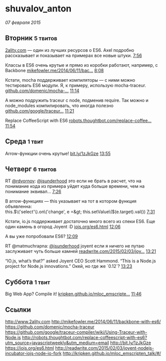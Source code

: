 # shuvalov_anton

_07 февраля 2015_

## Вторник <small>5 твитов</small>

<div class="tweet">

[2ality.com](http://t.co/PvtJZodxLf "http://www.2ality.com") — один из лучших ресурсов о ES6. Axel подробно рассказывает и показывает на примерах все новые штуки.
 <a class="tweet__time" href="https://twitter.com/jsunderhood/status/562519903249649665">7:56</a>

</div>

<div class="tweet">

Классы в ES6 очень крутые и прямо из коробки работают, например, с Backbone [mikefowler.me/2014/06/11/bac…](http://t.co/iTpI8kcbF1 "http://mikefowler.me/2014/06/11/backbone-with-es6/")
 <a class="tweet__time" href="https://twitter.com/jsunderhood/status/562523017243545600">8:08</a>

</div>

<div class="tweet">

Кстати, mocha поддерживает компиляторы — с ними можно тестировать ES6 модули. Я, к примеру, использую mocha-traceur. [github.com/domenic/mocha-…](https://t.co/RYEpf7hWPX "https://github.com/domenic/mocha-traceur")
 <a class="tweet__time" href="https://twitter.com/jsunderhood/status/562569870366486528">11:14</a>

</div>

<div class="tweet">

А можно подружить traceur c node, подменив require. Так можно и node\_modules компилировать, что иногда полезно [github.com/google/traceur…](https://t.co/ZUhwmdVsin "https://github.com/google/traceur-compiler/wiki/Using-Traceur-with-Node.js")
 <a class="tweet__time" href="https://twitter.com/jsunderhood/status/562571645869912064">11:21</a>

</div>

<div class="tweet">

Replace CoffeeScript with ES6 [robots.thoughtbot.com/replace-coffee…](http://t.co/ELB3FSt6Qx "http://robots.thoughtbot.com/replace-coffeescript-with-es6?utm_source=javascriptweekly&utm_medium=email")
 <a class="tweet__time" href="https://twitter.com/jsunderhood/status/562579794999922689">11:54</a>

</div>

## Среда <small>1 твит</small>

<div class="tweet">

Arrow-функции очень крутые! [bit.ly/1zJkGze](http://t.co/U1ODB6vaN3 "http://bit.ly/1zJkGze")
 <a class="tweet__time" href="https://twitter.com/jsunderhood/status/562972738303037442">13:55</a>

</div>

## Четверг <small>6 твитов</small>

<div class="tweet">

RT [@rdvornov](https://twitter.com/rdvornov "Roman Dvornov"): [@jsunderhood](https://twitter.com/jsunderhood "Разработчик") это если не брать в расчет, что на понимание кода из примера уйдет куда больше времени, чем на понимание эквивал…
 <a class="tweet__time" href="https://twitter.com/jsunderhood/status/563237209370013696">7:26</a>

</div>

<div class="tweet">

В arrow-функциях — this указывает на тот  в котором функция объявленна:   
this.$\('select'\).on\('change', e =&gt; this.setValue\($\(e.target\).val\(\)\)
 <a class="tweet__time" href="https://twitter.com/jsunderhood/status/563238391077408768">7:31</a>

</div>

<div class="tweet">

Кстати, io.js поддерживает достаточно много всего из спеки ES6. Еще один камень в огород Joyent :D [iojs.org/es6.html](https://t.co/VtTWv98RPl "https://iojs.org/es6.html")
 <a class="tweet__time" href="https://twitter.com/jsunderhood/status/563307732707856384">12:06</a>

</div>

<div class="tweet">

А вы уже попробовали ES6?
 <a class="tweet__time" href="https://twitter.com/jsunderhood/status/563308497023299585">12:09</a>

</div>

<div class="tweet">

RT @matmuchrapna: [@jsunderhood](https://twitter.com/jsunderhood "Разработчик") joyent если я ничего не путаю заслуживает чуть больше камней  [readwrite.com/2015/02/03/joy…](http://t.co/p5MsEMy5h0 "http://readwrite.com/2015/02/03/joyent-nodejs-incubator-iojs-node-io-fork")
 <a class="tweet__time" href="https://twitter.com/jsunderhood/status/563326489488551937">13:21</a>

</div>

<div class="tweet">

“IO.js, what’s that?” asked Joyent CEO Scott Hammond. “This is a Node.js project for Node.js innovations.” Окей, но где же \`0.12\`?
 <a class="tweet__time" href="https://twitter.com/jsunderhood/status/563327023012413440">13:23</a>

</div>

## Суббота <small>1 твит</small>

<div class="tweet">

Big Web App? Compile it! [kripken.github.io/mloc\_emscripte…](http://t.co/vuLsUgPI4U "http://kripken.github.io/mloc_emscripten_talk/#/")
 <a class="tweet__time" href="https://twitter.com/jsunderhood/status/564027469179944962">11:46</a>

</div>

## Ссылки

<a class="url" href="http://www.2ality.com" target="_blank">http://www.2ality.com</a>
<a class="url" href="http://mikefowler.me/2014/06/11/backbone-with-es6/" target="_blank">http://mikefowler.me/2014/06/11/backbone-with-es6/</a>
<a class="url" href="https://github.com/domenic/mocha-traceur" target="_blank">https://github.com/domenic/mocha-traceur</a>
<a class="url" href="https://github.com/google/traceur-compiler/wiki/Using-Traceur-with-Node.js" target="_blank">https://github.com/google/traceur-compiler/wiki/Using-Traceur-with-Node.js</a>
<a class="url" href="http://robots.thoughtbot.com/replace-coffeescript-with-es6?utm_source=javascriptweekly&utm_medium=email" target="_blank">http://robots.thoughtbot.com/replace-coffeescript-with-es6?utm_source=javascriptweekly&utm_medium=email</a>
<a class="url" href="http://bit.ly/1zJkGze" target="_blank">http://bit.ly/1zJkGze</a>
<a class="url" href="https://iojs.org/es6.html" target="_blank">https://iojs.org/es6.html</a>
<a class="url" href="http://readwrite.com/2015/02/03/joyent-nodejs-incubator-iojs-node-io-fork" target="_blank">http://readwrite.com/2015/02/03/joyent-nodejs-incubator-iojs-node-io-fork</a>
<a class="url" href="http://kripken.github.io/mloc_emscripten_talk/#/" target="_blank">http://kripken.github.io/mloc_emscripten_talk/#/</a>